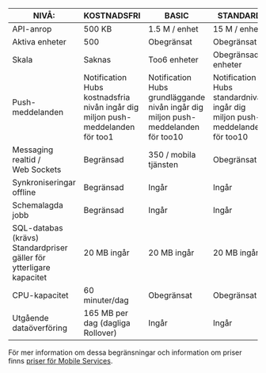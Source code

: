 
| NIVÅ: | KOSTNADSFRI | BASIC | STANDARD |
| --- | --- | --- | --- |
| API-anrop |500 KB |1.5 M / enhet |15 M / enhet |
| Aktiva enheter |500 |Obegränsat |Obegränsat |
| Skala |Saknas |Too6 enheter |Obegränsade enheter |
| Push-meddelanden |Notification Hubs kostnadsfria nivån ingår dig miljon push-meddelanden för too1 |Notification Hubs grundläggande nivån ingår dig miljon push-meddelanden för too10 |Notification Hubs standardnivån ingår dig miljon push-meddelanden för too10 |
| Messaging realtid /<br/>Web Sockets |Begränsad |350 / mobila tjänsten |Obegränsat |
| Synkroniseringar offline |Begränsad |Ingår |Ingår |
| Schemalagda jobb |Begränsad |Ingår |Ingår |
| SQL-databas (krävs) <br/>Standardpriser gäller för ytterligare kapacitet |20 MB ingår |20 MB ingår |20 MB ingår |
| CPU-kapacitet |60 minuter/dag |Obegränsat |Obegränsat |
| Utgående dataöverföring |165 MB per dag (dagliga Rollover) |Ingår |Ingår |

För mer information om dessa begränsningar och information om priser finns [priser för Mobile Services](https://azure.microsoft.com/pricing/details/mobile-services/). 

